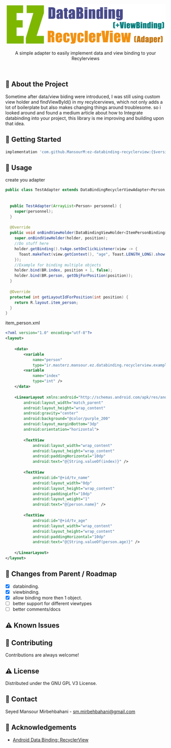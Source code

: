<div align="center">
<img src="ez-databinding-recyclerview.png" alt="logo" width="512" height="128" />
  <!--<h1>EZ DataBiding / ViewBiding RecyclerView Adapter :D</h1>-->
  <p>A simple adapter to easily implement data and view binding to your Recylerviews</p>
</div>

<br />

<!-- About the Project -->

## :star2: About the Project

Sometime after data/view biding were introduced, I was still using custom view holder and  findViewById() in my recylcerviews, which not only adds a lot of boilerplate but also makes changing things around troublesome. so i looked around and found a medium article about how to Integrate databinding into your project, this library is me improving and building upon that idea.

<!-- Getting Started -->

## :toolbox: Getting Started

````groovy
implementation 'com.github.MansourM:ez-databinding-recyclerview:{$version_here}'
````


<!-- Usage -->

## :eyes: Usage

create you adapter

```Java
public class TestAdapter extends DataBindingRecyclerViewAdapter<Person, ItemPersonBinding> {


  public TestAdapter(ArrayList<Person> personnel) {
    super(personnel);
  }

  @Override
  public void onBindViewHolder(DataBindingViewHolder<ItemPersonBinding> holder, int position) {
    super.onBindViewHolder(holder, position);
    //Do stuff here
    holder.getBinding().tvAge.setOnClickListener(view -> {
      Toast.makeText(view.getContext(), "age", Toast.LENGTH_LONG).show();
    });
    //Example for binding multiple objects
    holder.bind(BR.index, position + 1, false);
    holder.bind(BR.person, getObjForPosition(position));
  }

  @Override
  protected int getLayoutIdForPosition(int position) {
    return R.layout.item_person;
  }
}
```

item_person.xml

```XML
<?xml version="1.0" encoding="utf-8"?>
<layout>

    <data>
        <variable
            name="person"
            type="ir.masterz.mansour.ez.databinding.recyclerview.example.Person" />
        <variable
            name="index"
            type="int" />
    </data>

    <LinearLayout xmlns:android="http://schemas.android.com/apk/res/android"
        android:layout_width="match_parent"
        android:layout_height="wrap_content"
        android:gravity="center"
        android:background="@color/purple_200"
        android:layout_marginBottom="3dp"
        android:orientation="horizontal">

        <TextView
            android:layout_width="wrap_content"
            android:layout_height="wrap_content"
            android:paddingHorizontal="10dp"
            android:text="@{String.valueOf(index)}" />

        <TextView
            android:id="@+id/tv_name"
            android:layout_width="0dp"
            android:layout_height="wrap_content"
            android:paddingLeft="10dp"
            android:layout_weight="1"
            android:text="@{person.name}" />

        <TextView
            android:id="@+id/tv_age"
            android:layout_width="wrap_content"
            android:layout_height="wrap_content"
            android:paddingHorizontal="10dp"
            android:text="@{String.valueOf(person.age)}" />

    </LinearLayout>
</layout>
````

<!-- Roadmap -->

## :compass: Changes from Parent / Roadmap

* [x] databinding.
* [x] viewbinding.
* [x] allow binding more then 1 object.
* [ ] better support for different viewtypes
* [ ] better comments/docs

<!-- Known Issues -->

## :warning: Known Issues


<!-- Contributing -->

## :wave: Contributing

Contributions are always welcome!

<!-- License -->

## :warning: License

Distributed under the GNU GPL V3 License.


<!-- Contact -->

## :handshake: Contact

Seyed Mansour Mirbehbahani - sm.mirbehbahani@gmail.com

<!-- Acknowledgments -->

## :gem: Acknowledgements

- [Android Data Binding: RecyclerView](https://medium.com/androiddevelopers/android-data-binding-recyclerview-db7c40d9f0e4)